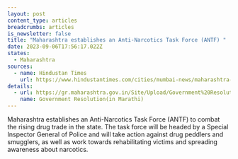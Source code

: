 ```yaml
---
layout: post
content_type: articles
breadcrumbs: articles
is_newsletter: false
title: "Maharashtra establishes an Anti-Narcotics Task Force (ANTF) "
date: 2023-09-06T17:56:17.022Z
states:
  - Maharashtra
sources:
  - name: Hindustan Times
    url: https://www.hindustantimes.com/cities/mumbai-news/maharashtra-government-sets-up-anti-narcotics-task-force-to-curb-drug-trade-in-the-state-101693508928440.html
details:
  - url: https://gr.maharashtra.gov.in/Site/Upload/Government%20Resolutions/English/202308311215369329.pdf
    name: Government Resolution(in Marathi)
---
```

Maharashtra establishes an Anti-Narcotics Task Force (ANTF) to combat the rising drug trade in the state. The task force will be headed by a Special Inspector General of Police and will take action against drug peddlers and smugglers, as well as work towards rehabilitating victims and spreading awareness about narcotics.
